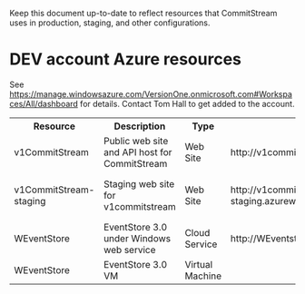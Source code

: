 Keep this document up-to-date to reflect resources that CommitStream uses in production, staging, and other configurations.

# DEV account Azure resources
See https://manage.windowsazure.com/VersionOne.onmicrosoft.com#Workspaces/All/dashboard for details. Contact Tom Hall to get added to the account.

<table>
  <tr>
    <th>Resource</th><th>Description</th><th>Type</th><th>URL(s)</th><th>Notes</th>
  </tr>
  <tr>
    <td>v1CommitStream</td><td>Public web site and API host for CommitStream</td><td>Web Site</td><td>http://v1commitstream.azurewebsites.net</td><td></td>
  </tr>
  <tr>
    <td>v1CommitStream-staging</td><td>Staging web site for v1commitstream</td><td>Web Site</td><td>http://v1commitstream-staging.azurewebsites.net</td><td>Currently deployed from S-48324_MultiRepository feature branch</td>
  </tr>  
  <tr>
    <td>WEventStore</td><td>EventStore 3.0 under Windows web service</td><td>Cloud Service</td><td>http://WEventstore.cloudapp.net:2113</td><td></td>
  </tr>
  <tr>
    <td>WEventStore</td><td>EventStore 3.0 VM</td><td>Virtual Machine</td><td></td><td></td>
  </tr>  
</table>
